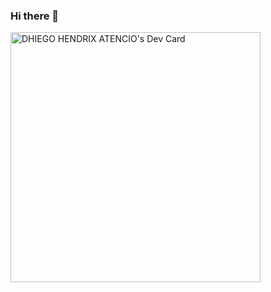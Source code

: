 ### Hi there 👋

<a href="https://app.daily.dev/DhiHendrix"><img src="https://api.daily.dev/devcards/a378eb77feac4a26b74ac5b8dba6381a.png?r=gio" width="400" alt="DHIEGO HENDRIX ATENCIO's Dev Card"/></a>

<!--
**dhiegoatencio/dhiegoatencio** is a ✨ _special_ ✨ repository because its `README.md` (this file) appears on your GitHub profile.

Here are some ideas to get you started:

- 🔭 I’m currently working on ...
- 🌱 I’m currently learning ...
- 👯 I’m looking to collaborate on ...
- 🤔 I’m looking for help with ...
- 💬 Ask me about ...
- 📫 How to reach me: ...
- 😄 Pronouns: ...
- ⚡ Fun fact: ...
-->
